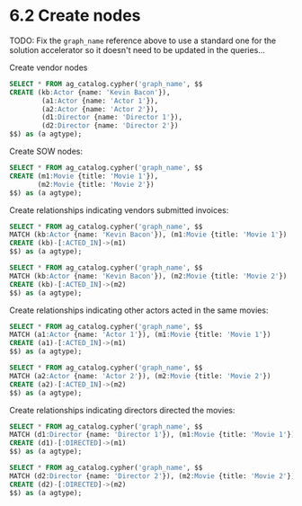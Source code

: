 # 6.2 Create nodes

TODO: Fix the `graph_name` reference above to use a standard one for the solution accelerator so it doesn't need to be updated in the queries...

Create vendor nodes

```sql
SELECT * FROM ag_catalog.cypher('graph_name', $$
CREATE (kb:Actor {name: 'Kevin Bacon'}),
        (a1:Actor {name: 'Actor 1'}),
        (a2:Actor {name: 'Actor 2'}),
        (d1:Director {name: 'Director 1'}),
        (d2:Director {name: 'Director 2'})
$$) as (a agtype);
```

Create SOW nodes:

```sql
SELECT * FROM ag_catalog.cypher('graph_name', $$
CREATE (m1:Movie {title: 'Movie 1'}),
       (m2:Movie {title: 'Movie 2'})
$$) as (a agtype);​
```

Create relationships indicating vendors submitted invoices:

```sql
SELECT * FROM ag_catalog.cypher('graph_name', $$
MATCH (kb:Actor {name: 'Kevin Bacon'}), (m1:Movie {title: 'Movie 1'})
CREATE (kb)-[:ACTED_IN]->(m1)
$$) as (a agtype);

SELECT * FROM ag_catalog.cypher('graph_name', $$
MATCH (kb:Actor {name: 'Kevin Bacon'}), (m2:Movie {title: 'Movie 2'})
CREATE (kb)-[:ACTED_IN]->(m2)
$$) as (a agtype);​
```

Create relationships indicating other actors acted in the same movies:

```sql
SELECT * FROM ag_catalog.cypher('graph_name', $$
MATCH (a1:Actor {name: 'Actor 1'}), (m1:Movie {title: 'Movie 1'})
CREATE (a1)-[:ACTED_IN]->(m1)
$$) as (a agtype);

SELECT * FROM ag_catalog.cypher('graph_name', $$
MATCH (a2:Actor {name: 'Actor 2'}), (m2:Movie {title: 'Movie 2'})
CREATE (a2)-[:ACTED_IN]->(m2)
$$) as (a agtype);​
```

Create relationships indicating directors directed the movies:

```sql
SELECT * FROM ag_catalog.cypher('graph_name', $$
MATCH (d1:Director {name: 'Director 1'}), (m1:Movie {title: 'Movie 1'})
CREATE (d1)-[:DIRECTED]->(m1)
$$) as (a agtype);

SELECT * FROM ag_catalog.cypher('graph_name', $$
MATCH (d2:Director {name: 'Director 2'}), (m2:Movie {title: 'Movie 2'})
CREATE (d2)-[:DIRECTED]->(m2)
$$) as (a agtype);​
```
